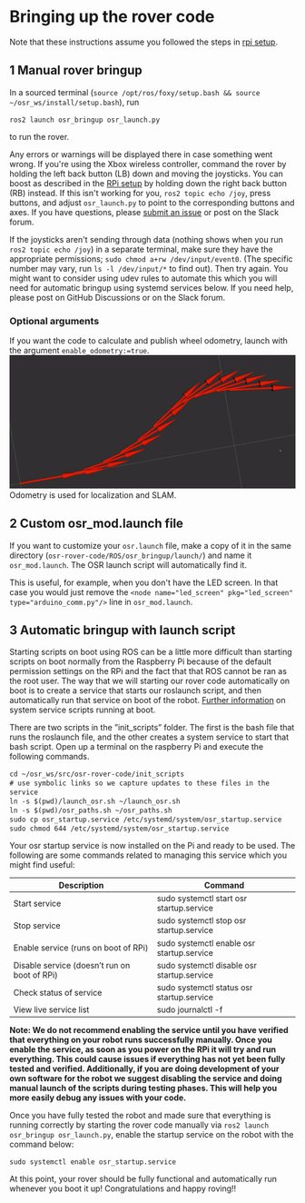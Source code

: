 # Bringing up the rover code

Note that these instructions assume you followed the steps in [rpi setup](rpi.md).

## 1 Manual rover bringup

In a sourced terminal (`source /opt/ros/foxy/setup.bash && source ~/osr_ws/install/setup.bash`), run

```commandline
ros2 launch osr_bringup osr_launch.py
```
to run the rover.

Any errors or warnings will be displayed there in case something went wrong. If you're using the Xbox wireless controller,
command the rover by holding the left back button (LB) down and moving the joysticks. You can boost as described in
the [RPi setup](rpi.md) by holding down the right back button (RB) instead. If this isn't working for you, 
`ros2 topic echo /joy`, press buttons, and adjust `osr_launch.py` to point to the corresponding buttons and axes. If you have questions, please [submit an issue](https://github.com/nasa-jpl/osr-rover-code/issues/new) or post on the Slack forum.

If the joysticks aren't sending through data (nothing shows when you run `ros2 topic echo /joy`) in a separate terminal, make sure
they have the appropriate permissions; `sudo chmod a+rw /dev/input/event0`. (The specific number may vary, run `ls -l /dev/input/*` to find out).
Then try again. You might want to consider using udev rules to automate this which you will need for automatic bringup using systemd services below.
If you need help, please post on GitHub Discussions or on the Slack forum.

### Optional arguments

If you want the code to calculate and publish wheel odometry, launch with the argument `enable_odometry:=true`.
![](wheel_odom_example.png)
Odometry is used for localization and SLAM.

## 2 Custom osr_mod.launch file

If you want to customize your `osr.launch` file, make a copy of it in the same directory (`osr-rover-code/ROS/osr_bringup/launch/`) and name it `osr_mod.launch`. The OSR launch script will automatically find it.

This is useful, for example, when you don't have the LED screen. In that case you would just remove the `<node name="led_screen" pkg="led_screen" type="arduino_comm.py"/>` line in `osr_mod.launch`.

## 3 Automatic bringup with launch script

Starting scripts on boot using ROS can be a little more difficult than starting scripts on boot normally from
the Raspberry Pi because of the default permission settings on the RPi and the fact that that ROS cannot
be ran as the root user. The way that we will starting our rover code automatically on boot is to create
a service that starts our roslaunch script, and then automatically run that service on boot of the robot.
[Further information](https://www.linode.com/docs/quick-answers/linux/start-service-at-boot/) on system service scripts running at boot.

There are two scripts in the ”init_scripts” folder. The first is the bash file that runs the
roslaunch file, and the other creates a system service to start that bash script. Open up a terminal on the
raspberry Pi and execute the following commands.
```
cd ~/osr_ws/src/osr-rover-code/init_scripts
# use symbolic links so we capture updates to these files in the service
ln -s $(pwd)/launch_osr.sh ~/launch_osr.sh
ln -s $(pwd)/osr_paths.sh ~/osr_paths.sh
sudo cp osr_startup.service /etc/systemd/system/osr_startup.service
sudo chmod 644 /etc/systemd/system/osr_startup.service
```

Your osr startup service is now installed on the Pi and ready to be used. The following are some commands
related to managing this service which you might find useful:

| Description | Command |
| --- | --- |
| Start service | sudo systemctl start osr startup.service |
| Stop service | sudo systemctl stop osr startup.service |
| Enable service (runs on boot of RPi) | sudo systemctl enable osr startup.service |
| Disable service (doesn’t run on boot of RPi) | sudo systemctl disable osr startup.service |
| Check status of service | sudo systemctl status osr startup.service |
| View live service list | sudo journalctl -f |

**Note: We do not recommend enabling the service until you have verified that everything
on your robot runs successfully manually. Once you enable the service, as soon as you power
on the RPi it will try and run everything. This could cause issues if everything has not yet
been fully tested and verified. Additionally, if you are doing development of your own software
for the robot we suggest disabling the service and doing manual launch of the scripts during
testing phases. This will help you more easily debug any issues with your code.**

Once you have fully tested the robot and made sure that everything is running correctly by starting the rover code manually
via `ros2 launch osr_bringup osr_launch.py`, enable the startup service on the robot with the command below:
```
sudo systemctl enable osr_startup.service
```

At this point, your rover should be fully functional and automatically run whenever you boot it up! Congratulations and happy roving!!
